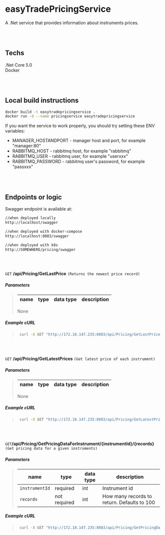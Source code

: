 # easyTradePricingService
A .Net service that provides information about instruments prices.   

<br/><br/>

## Techs
.Net Core 5.0   
Docker  

<br/><br/>

## Local build instructions
```sh
docker build -t easytradepricingservice .
docker run -d --name pricingservice easytradepricingservice
```   
If you want the service to work properly, you should try setting these ENV variables:
- MANAGER_HOSTANDPORT - manager host and port, for example "manager:80"
- RABBITMQ_HOST - rabbitmq host, for example "rabbitmq"
- RABBITMQ_USER - rabbitmq user, for example "userxxx"
- RABBITMQ_PASSWORD - rabbitmq user's password, for example "passxxx"

<br/><br/>

## Endpoints or logic
Swagger endpoint is available at:
```sh
//when deployed locally
http://localhost/swagger

//when deployed with docker-compose
http://localhost:8083/swagger

//when deployed with k8s
http://SOMEWHERE/pricing/swagger
```

<br/><br/>

`GET` <b>/api/Pricing/GetLastPrice</b> `(Returns the newest price record)`

##### Parameters
> | name | type | data type | description |
> |------|------|-----------|-------------|
> None

##### Example cURL
> ```bash
>  curl -X GET "http://172.18.147.235:8083/api/Pricing/GetLastPrice" -H  "accept: text/plain"
> ```

<br/><br/>

`GET` <b>/api/Pricing/GetLatestPrices</b> `(Get latest price of each instrument)`

##### Parameters
> | name | type | data type | description |
> |------|------|-----------|-------------|
> None

##### Example cURL
> ```bash
>  curl -X GET "http://172.18.147.235:8083/api/Pricing/GetLatestPrices" -H  "accept: text/plain"
> ```

<br/><br/>

`GET` <b>​/api​/Pricing​/GetPricingDataForInstrument​/{instrumentId}​/{records}</b> `(Get pricing data for a given instruments)`

##### Parameters
> | name | type | data type | description |
> |------|------|-----------|-------------|
> | `instrumentId` | required | int | Instrument id |
> | `records` | not required | int | How many records to return. Defaults to 100 |

##### Example cURL
> ```bash
>  curl -X GET "http://172.18.147.235:8083/api/Pricing/GetPricingDataForInstrument/1/100" -H  "accept: text/plain"
> ```

